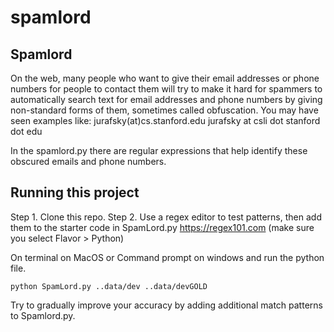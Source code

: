 # spamlord

  
## Spamlord 
On the web, many people who want to give their email addresses or phone numbers for people to contact them will try to make it hard for spammers to automatically search text for email addresses and phone numbers by giving non-standard forms of them, sometimes called obfuscation. You may have seen examples like: jurafsky(at)cs.stanford.edu jurafsky at csli dot stanford dot edu

In the spamlord.py there are regular expressions that help identify these obscured emails and phone numbers.

## Running this project
Step 1. Clone this repo. 
Step 2. Use a regex editor to test patterns, then add them to the starter code in SpamLord.py https://regex101.com (make sure you select Flavor > Python) 

On terminal on MacOS or Command prompt on windows and run the python file.

```
python SpamLord.py ..data/dev ..data/devGOLD
```

Try to gradually improve your accuracy by adding additional match patterns to Spamlord.py.
